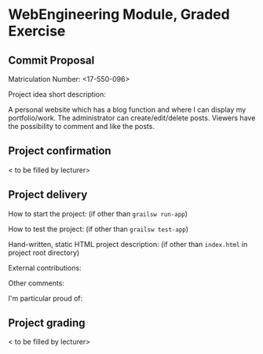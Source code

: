 # WebEngineering Module, Graded Exercise

## Commit Proposal

Matriculation Number: <17-550-096>

Project idea short description: 

A personal website which has a blog function and where I can display my portfolio/work.
The administrator can create/edit/delete posts. Viewers have the possibility to comment and like the posts.


## Project confirmation

< to be filled by lecturer>


## Project delivery <to be filled by student>

How to start the project: (if other than `grailsw run-app`)

How to test the project:  (if other than `grailsw test-app`)

Hand-written, static HTML 
project description:      (if other than `index.html` in project root directory)

External contributions:

Other comments: 

I'm particular proud of:


## Project grading 

< to be filled by lecturer>
